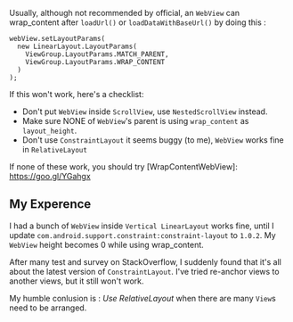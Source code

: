 Usually, although not recommended by official, an `WebView` can wrap_content after `loadUrl()` or `loadDataWithBaseUrl()`
by doing this : 
```android
webView.setLayoutParams(
  new LinearLayout.LayoutParams(
    ViewGroup.LayoutParams.MATCH_PARENT,
    ViewGroup.LayoutParams.WRAP_CONTENT
  )
);
```

If this won't work, here's a checklist:
- Don't put `WebView` inside `ScrollView`, use `NestedScrollView` instead.
- Make sure NONE of `WebView`'s parent is using `wrap_content` as `layout_height`.
- Don't use `ConstraintLayout` it seems buggy (to me), `WebView` works fine in `RelativeLayout`

If none of these work, you should try [WrapContentWebView]: https://goo.gl/YGahgx

## My Experence

I had a bunch of `WebView` inside `Vertical LinearLayout` works fine, until I update 
`com.android.support.constraint:constraint-layout` to `1.0.2`. My `WebView` height becomes 0 while using wrap_content.

After many test and survey on StackOverflow, I suddenly found that it's all about the latest version of `ConstraintLayout`. 
I've tried re-anchor views to another views, but it still won't work.

My humble conlusion is : *Use RelativeLayout* when there are many `View`s need to be arranged.
